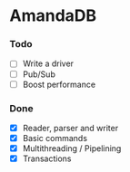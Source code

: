 # AmandaDB

### Todo
- [ ] Write a driver
- [ ] Pub/Sub
- [ ] Boost performance

### Done
- [x] Reader, parser and writer
- [x] Basic commands
- [x] Multithreading / Pipelining
- [X] Transactions
